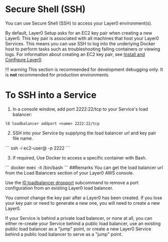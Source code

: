 # Secure Shell (SSH)
You can use Secure Shell (SSH) to access your Layer0 environment(s).

By default, Layer0 Setup asks for an EC2 key pair when creating a new Layer0. This key pair is associated with all machines that host your Layer0 Services. This means you can use SSH to log into the underlying Docker host to perform tasks such as troubleshooting failing containers or viewing logs. For information about creating an EC2 key pair, see [Install and Configure Layer0](/setup/install.md#Prerequisites).

!!! warning
	This section is recommended for development debugging only.
	It is **not** recommended for production environments.

# To SSH into a Service
1. In a console window, add port 2222:22/tcp to your Service's load balancer:
```
l0 loadbalancer addport <name> 2222:22/tcp
```
<ol start="2">
  <li>SSH into your Service by supplying the load balancer url and key pair file name.</li>
</ol>
```
ssh -i <key pair path and file name> ec2-user@<load balancer url> -p 2222
```
<ol start="3">
  <li>If required, Use Docker to access a specific container with Bash.</li>
</ol>
```
docker exec -it <container id> /bin/bash
```
##Remarks
You can get the load balancer url from the Load Balancers section of your Layer0 AWS console.

Use the [l0 loadbalancer dropport](../reference/cli/#loadbalancer-dropport) subcommand to remove a port configuration from an existing Layer0 load balancer.

You _cannot_ change the key pair after a Layer0 has been created. If you lose your key pair or need to generate a new one, you will need to create a new Layer0.

If your Service is behind a private load balancer, or none at all, you can either re-create your Service behind a public load balancer, use an existing public load balancer as a "jump" point, or create a new Layer0 Service behind a public load balancer to serve as a "jump" point.

